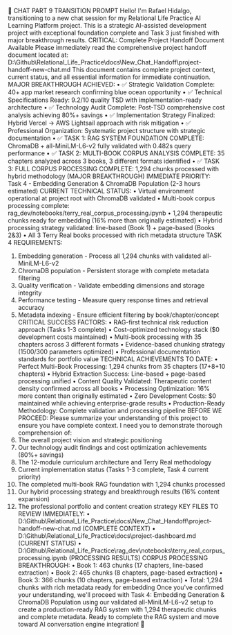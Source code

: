 🚀 CHAT PART 9 TRANSITION PROMPT
Hello! I'm Rafael Hidalgo, transitioning to a new chat session for my Relational Life Practice AI Learning Platform project. This is a strategic AI-assisted development project with exceptional foundation complete and Task 3 just finished with major breakthrough results.
CRITICAL: Complete Project Handoff Document Available Please immediately read the comprehensive project handoff document located at: D:\Github\Relational_Life_Practice\docs\New_Chat_Handoff\project-handoff-new-chat.md
This document contains complete project context, current status, and all essential information for immediate continuation.
MAJOR BREAKTHROUGH ACHIEVED:
•	✅ Strategic Validation Complete: 40+ app market research confirming blue ocean opportunity
•	✅ Technical Specifications Ready: 9.2/10 quality TSD with implementation-ready architecture
•	✅ Technology Audit Complete: Post-TSD comprehensive cost analysis achieving 80%+ savings
•	✅ Implementation Strategy Finalized: Hybrid Vercel → AWS Lightsail approach with risk mitigation
•	✅ Professional Organization: Systematic project structure with strategic documentation
•	✅ TASK 1: RAG SYSTEM FOUNDATION COMPLETE: ChromaDB + all-MiniLM-L6-v2 fully validated with 0.482s query performance
•	✅ TASK 2: MULTI-BOOK CORPUS ANALYSIS COMPLETE: 35 chapters analyzed across 3 books, 3 different formats identified
•	✅ TASK 3: FULL CORPUS PROCESSING COMPLETE: 1,294 chunks processed with hybrid methodology (MAJOR BREAKTHROUGH)
IMMEDIATE PRIORITY: Task 4 - Embedding Generation & ChromaDB Population (2-3 hours estimated)
CURRENT TECHNICAL STATUS:
•	Virtual environment operational at project root with ChromaDB validated
•	Multi-book corpus processing complete: rag_dev/notebooks/terry_real_corpus_processing.ipynb
•	1,294 therapeutic chunks ready for embedding (16% more than originally estimated)
•	Hybrid processing strategy validated: line-based (Book 1) + page-based (Books 2&3)
•	All 3 Terry Real books processed with rich metadata structure
TASK 4 REQUIREMENTS:
1.	Embedding generation - Process all 1,294 chunks with validated all-MiniLM-L6-v2
2.	ChromaDB population - Persistent storage with complete metadata filtering
3.	Quality verification - Validate embedding dimensions and storage integrity
4.	Performance testing - Measure query response times and retrieval accuracy
5.	Metadata indexing - Ensure efficient filtering by book/chapter/concept
CRITICAL SUCCESS FACTORS:
•	RAG-first technical risk reduction approach (Tasks 1-3 complete)
•	Cost-optimized technology stack ($0 development costs maintained)
•	Multi-book processing with 35 chapters across 3 different formats
•	Evidence-based chunking strategy (1500/300 parameters optimized)
•	Professional documentation standards for portfolio value
TECHNICAL ACHIEVEMENTS TO DATE:
•	Perfect Multi-Book Processing: 1,294 chunks from 35 chapters (17+8+10 chapters)
•	Hybrid Extraction Success: Line-based + page-based processing unified
•	Content Quality Validated: Therapeutic content density confirmed across all books
•	Processing Optimization: 16% more content than originally estimated
•	Zero Development Costs: $0 maintained while achieving enterprise-grade results
•	Production-Ready Methodology: Complete validation and processing pipeline
BEFORE WE PROCEED: Please summarize your understanding of this project to ensure you have complete context. I need you to demonstrate thorough comprehension of:
1.	The overall project vision and strategic positioning
2.	Our technology audit findings and cost optimization achievements (80%+ savings)
3.	The 12-module curriculum architecture and Terry Real methodology
4.	Current implementation status (Tasks 1-3 complete, Task 4 current priority)
5.	The completed multi-book RAG foundation with 1,294 chunks processed
6.	Our hybrid processing strategy and breakthrough results (16% content expansion)
7.	The professional portfolio and content creation strategy
KEY FILES TO REVIEW IMMEDIATELY:
•	D:\Github\Relational_Life_Practice\docs\New_Chat_Handoff\project-handoff-new-chat.md (COMPLETE CONTEXT)
•	D:\Github\Relational_Life_Practice\docs\project-dashboard.md (CURRENT STATUS)
•	D:\Github\Relational_Life_Practice\rag_dev\notebooks\terry_real_corpus_processing.ipynb (PROCESSING RESULTS)
CORPUS PROCESSING BREAKTHROUGH:
•	Book 1: 463 chunks (17 chapters, line-based extraction)
•	Book 2: 465 chunks (8 chapters, page-based extraction)
•	Book 3: 366 chunks (10 chapters, page-based extraction)
•	Total: 1,294 chunks with rich metadata ready for embedding
Once you've confirmed your understanding, we'll proceed with Task 4: Embedding Generation & ChromaDB Population using our validated all-MiniLM-L6-v2 setup to create a production-ready RAG system with 1,294 therapeutic chunks and complete metadata.
Ready to complete the RAG system and move toward AI conversation engine integration! 🚀

